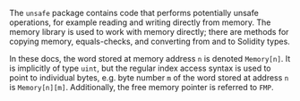 The `unsafe` package contains code that performs potentially unsafe operations, for example reading and writing directly from memory. The memory library is used to work with memory directly; there are methods for copying memory, equals-checks, and converting from and to Solidity types.

In these docs, the word stored at memory address `n` is denoted `Memory[n]`. It is implicitly of type `uint`, but the regular index access syntax is used to point to individual bytes, e.g. byte number `m` of the word stored at address `n` is `Memory[n][m]`. Additionally, the free memory pointer is referred to `FMP`.